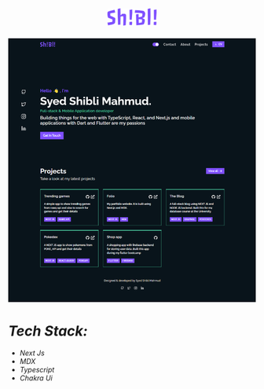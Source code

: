 <h1 align="center">
    <a href='https://syedshiblimahmud.vercel.app'>
        <img alt="Logo" src="public/logos/Sh!bl!.svg" width="100" />
    </a>
</h1>

![demo](/public/projects/demo.png)

# **_Tech Stack:_**

- _Next Js_
- _MDX_
- _Typescript_
- _Chakra Ui_
